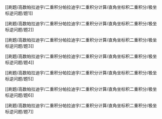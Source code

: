
[[刷题/高数帕拉迪宇/二重积分帕拉迪宇/二重积分计算/直角坐标积二重积分/极坐标逆问题/题1]]

[[刷题/高数帕拉迪宇/二重积分帕拉迪宇/二重积分计算/直角坐标积二重积分/极坐标逆问题/题2]]

[[刷题/高数帕拉迪宇/二重积分帕拉迪宇/二重积分计算/直角坐标积二重积分/极坐标逆问题/题3]]

[[刷题/高数帕拉迪宇/二重积分帕拉迪宇/二重积分计算/直角坐标积二重积分/极坐标逆问题/题4]]

[[刷题/高数帕拉迪宇/二重积分帕拉迪宇/二重积分计算/直角坐标积二重积分/极坐标逆问题/题5]]

[[刷题/高数帕拉迪宇/二重积分帕拉迪宇/二重积分计算/直角坐标积二重积分/极坐标逆问题/题6]]

[[刷题/高数帕拉迪宇/二重积分帕拉迪宇/二重积分计算/直角坐标积二重积分/极坐标逆问题/题7]]